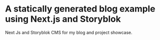# A statically generated blog example using Next.js and Storyblok

Next Js and Storyblok CMS for my blog and project showcase.